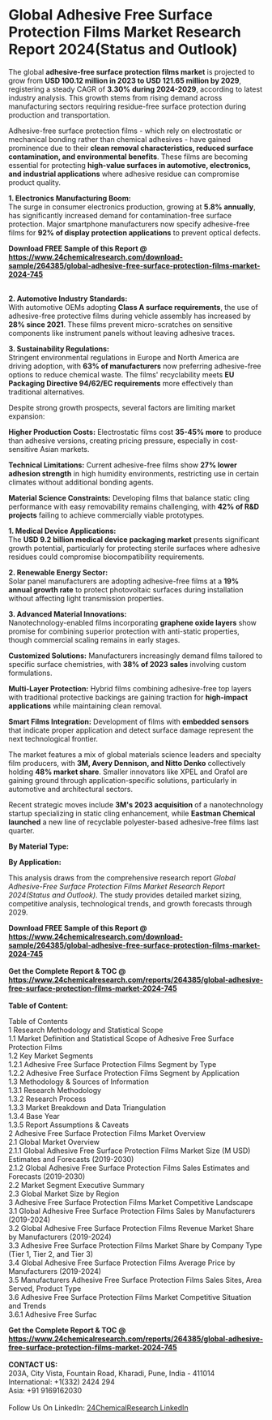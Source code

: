 <h1>Global Adhesive Free Surface Protection Films Market Research Report 2024(Status and Outlook)</h1><p>The global <strong>adhesive-free surface protection films market</strong> is projected to grow from <strong>USD 100.12 million in 2023 to USD 121.65 million by 2029</strong>, registering a steady CAGR of <strong>3.30% during 2024-2029</strong>, according to latest industry analysis. This growth stems from rising demand across manufacturing sectors requiring residue-free surface protection during production and transportation.</p><p>Adhesive-free surface protection films - which rely on electrostatic or mechanical bonding rather than chemical adhesives - have gained prominence due to their <strong>clean removal characteristics, reduced surface contamination, and environmental benefits</strong>. These films are becoming essential for protecting <strong>high-value surfaces in automotive, electronics, and industrial applications</strong> where adhesive residue can compromise product quality.</p><p><strong>1. Electronics Manufacturing Boom:</strong><br>
The surge in consumer electronics production, growing at <strong>5.8% annually</strong>, has significantly increased demand for contamination-free surface protection. Major smartphone manufacturers now specify adhesive-free films for <strong>92% of display protection applications</strong> to prevent optical defects.</p><div><b>Download FREE Sample of this Report @ 
            <a href="https://www.24chemicalresearch.com/download-sample/264385/global-adhesive-free-surface-protection-films-market-2024-745">
            https://www.24chemicalresearch.com/download-sample/264385/global-adhesive-free-surface-protection-films-market-2024-745</a></b></div><br><p><strong>2. Automotive Industry Standards:</strong><br>
With automotive OEMs adopting <strong>Class A surface requirements</strong>, the use of adhesive-free protective films during vehicle assembly has increased by <strong>28% since 2021</strong>. These films prevent micro-scratches on sensitive components like instrument panels without leaving adhesive traces.</p><p><strong>3. Sustainability Regulations:</strong><br>
Stringent environmental regulations in Europe and North America are driving adoption, with <strong>63% of manufacturers</strong> now preferring adhesive-free options to reduce chemical waste. The films' recyclability meets <strong>EU Packaging Directive 94/62/EC requirements</strong> more effectively than traditional alternatives.</p><p>Despite strong growth prospects, several factors are limiting market expansion:</p><p><strong>Higher Production Costs:</strong> Electrostatic films cost <strong>35-45% more</strong> to produce than adhesive versions, creating pricing pressure, especially in cost-sensitive Asian markets.</p><p><strong>Technical Limitations:</strong> Current adhesive-free films show <strong>27% lower adhesion strength</strong> in high humidity environments, restricting use in certain climates without additional bonding agents.</p><p><strong>Material Science Constraints:</strong> Developing films that balance static cling performance with easy removability remains challenging, with <strong>42% of R&amp;D projects</strong> failing to achieve commercially viable prototypes.</p><p><strong>1. Medical Device Applications:</strong><br>
The <strong>USD 9.2 billion medical device packaging market</strong> presents significant growth potential, particularly for protecting sterile surfaces where adhesive residues could compromise biocompatibility requirements.</p><p><strong>2. Renewable Energy Sector:</strong><br>
Solar panel manufacturers are adopting adhesive-free films at a <strong>19% annual growth rate</strong> to protect photovoltaic surfaces during installation without affecting light transmission properties.</p><p><strong>3. Advanced Material Innovations:</strong><br>
Nanotechnology-enabled films incorporating <strong>graphene oxide layers</strong> show promise for combining superior protection with anti-static properties, though commercial scaling remains in early stages.</p><p><strong>Customized Solutions:</strong> Manufacturers increasingly demand films tailored to specific surface chemistries, with <strong>38% of 2023 sales</strong> involving custom formulations.</p><p><strong>Multi-Layer Protection:</strong> Hybrid films combining adhesive-free top layers with traditional protective backings are gaining traction for <strong>high-impact applications</strong> while maintaining clean removal.</p><p><strong>Smart Films Integration:</strong> Development of films with <strong>embedded sensors</strong> that indicate proper application and detect surface damage represent the next technological frontier.</p><p>The market features a mix of global materials science leaders and specialty film producers, with <strong>3M, Avery Dennison, and Nitto Denko</strong> collectively holding <strong>48% market share</strong>. Smaller innovators like XPEL and Orafol are gaining ground through application-specific solutions, particularly in automotive and architectural sectors.</p><p>Recent strategic moves include <strong>3M's 2023 acquisition</strong> of a nanotechnology startup specializing in static cling enhancement, while <strong>Eastman Chemical launched</strong> a new line of recyclable polyester-based adhesive-free films last quarter.</p><p><strong>By Material Type:</strong></p><p><strong>By Application:</strong></p><p>This analysis draws from the comprehensive research report <em>Global Adhesive-Free Surface Protection Films Market Research Report 2024(Status and Outlook)</em>. The study provides detailed market sizing, competitive analysis, technological trends, and growth forecasts through 2029.</p><div><b>Download FREE Sample of this Report @ 
            <a href="https://www.24chemicalresearch.com/download-sample/264385/global-adhesive-free-surface-protection-films-market-2024-745">
            https://www.24chemicalresearch.com/download-sample/264385/global-adhesive-free-surface-protection-films-market-2024-745</a></b></div><br><div><b>Get the Complete Report & TOC @ 
            <a href="https://www.24chemicalresearch.com/reports/264385/global-adhesive-free-surface-protection-films-market-2024-745">
            https://www.24chemicalresearch.com/reports/264385/global-adhesive-free-surface-protection-films-market-2024-745</a></b></div><br>
            <b>Table of Content:</b><p>Table of Contents<br />
1 Research Methodology and Statistical Scope<br />
1.1 Market Definition and Statistical Scope of Adhesive Free Surface Protection Films<br />
1.2 Key Market Segments<br />
1.2.1 Adhesive Free Surface Protection Films Segment by Type<br />
1.2.2 Adhesive Free Surface Protection Films Segment by Application<br />
1.3 Methodology & Sources of Information<br />
1.3.1 Research Methodology<br />
1.3.2 Research Process<br />
1.3.3 Market Breakdown and Data Triangulation<br />
1.3.4 Base Year<br />
1.3.5 Report Assumptions & Caveats<br />
2 Adhesive Free Surface Protection Films Market Overview<br />
2.1 Global Market Overview<br />
2.1.1 Global Adhesive Free Surface Protection Films Market Size (M USD) Estimates and Forecasts (2019-2030)<br />
2.1.2 Global Adhesive Free Surface Protection Films Sales Estimates and Forecasts (2019-2030)<br />
2.2 Market Segment Executive Summary<br />
2.3 Global Market Size by Region<br />
3 Adhesive Free Surface Protection Films Market Competitive Landscape<br />
3.1 Global Adhesive Free Surface Protection Films Sales by Manufacturers (2019-2024)<br />
3.2 Global Adhesive Free Surface Protection Films Revenue Market Share by Manufacturers (2019-2024)<br />
3.3 Adhesive Free Surface Protection Films Market Share by Company Type (Tier 1, Tier 2, and Tier 3)<br />
3.4 Global Adhesive Free Surface Protection Films Average Price by Manufacturers (2019-2024)<br />
3.5 Manufacturers Adhesive Free Surface Protection Films Sales Sites, Area Served, Product Type<br />
3.6 Adhesive Free Surface Protection Films Market Competitive Situation and Trends<br />
3.6.1 Adhesive Free Surfac</p><div><b>Get the Complete Report & TOC @ 
            <a href="https://www.24chemicalresearch.com/reports/264385/global-adhesive-free-surface-protection-films-market-2024-745">
            https://www.24chemicalresearch.com/reports/264385/global-adhesive-free-surface-protection-films-market-2024-745</a></b></div><br><b>CONTACT US:</b><br>
            203A, City Vista, Fountain Road, Kharadi, Pune, India - 411014<br>
            International: +1(332) 2424 294<br>
            Asia: +91 9169162030 <br><br>
            Follow Us On LinkedIn: <a href="https://www.linkedin.com/company/24chemicalresearch/">24ChemicalResearch LinkedIn</a>
